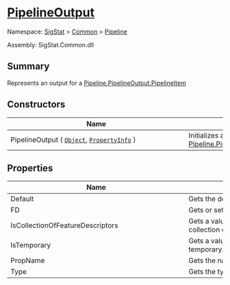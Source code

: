 # [PipelineOutput](./PipelineOutput.md)

Namespace: [SigStat]() > [Common](./../README.md) > [Pipeline](./README.md)

Assembly: SigStat.Common.dll

## Summary
Represents an output for a [Pipeline.PipelineOutput.PipelineItem](https://github.com/hargitomi97/sigstat/blob/master/docs/md/.md)

## Constructors

| Name | Summary | 
| --- | --- | 
| PipelineOutput ( [`Object`](https://docs.microsoft.com/en-us/dotnet/api/System.Object), [`PropertyInfo`](https://docs.microsoft.com/en-us/dotnet/api/System.Reflection.PropertyInfo) )<div style="width: 400px">| Initializes a new instance of the [Pipeline.PipelineOutput](https://github.com/hargitomi97/sigstat/blob/master/docs/md/SigStat/Common/Pipeline/PipelineOutput.md) class.<div style="width: 400px">| <br>


## Properties

| Name | Summary | 
| --- | --- | 
| Default<div style="width: 400px">| Gets the default value<div style="width: 400px">| <br>
| FD<div style="width: 400px">| Gets or sets the fd.<div style="width: 400px">| <br>
| IsCollectionOfFeatureDescriptors<div style="width: 400px">| Gets a value indicating whether this instance is collection of feature descriptors.<div style="width: 400px">| <br>
| IsTemporary<div style="width: 400px">| Gets a value indicating whether this instance is temporary.<div style="width: 400px">| <br>
| PropName<div style="width: 400px">| Gets the name of the property.<div style="width: 400px">| <br>
| Type<div style="width: 400px">| Gets the type of the property<div style="width: 400px">| <br>


